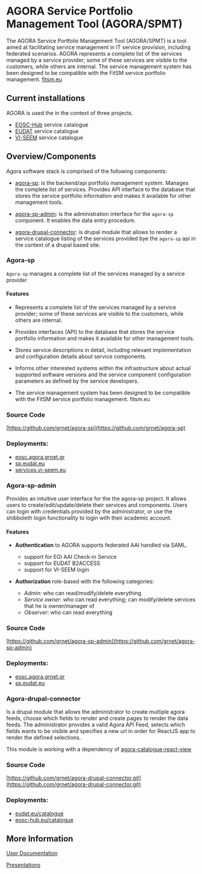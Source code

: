 # AGORA Service Portfolio Management Tool (AGORA/SPMT)

The AGORA Service Portfolio Management Tool (AGORA/SPMT) is a tool aimed at facilitating service management in IT service provision, including federated scenarios.
AGORA represents a complete list  of the services managed by a service provider; some of these services are visible to the customers, while others are internal.
The service management system has been designed to be compatible with the FitSM service portfolio management. [fitsm.eu](fitsm.eu)

## Current installations

AGORA is used the in the context of three projects.

- [EOSC-Hub](https://eosc-hub.eu/) service catalogue 
- [EUDAT](https://eudat.eu/) service catalogue
- [VI-SEEM](https://vi-seem.eu/) service catalogue

## Overview/Components

Agora software stack is comprised of the following components:

- [agora-sp](#agora-sp): is the backend/api portfolio management system. Manages the complete list of services. Provides API interface to the database that stores the service portfolio information and makes it available for other management tools.

- [agora-sp-admin](#agora-sp-admin): is the administration interface for the `agora-sp` component. It enables the data entry procedure.  

- [agora-drupal-connector](#agora-drupal-connector): is drupal module that allows to render a service catalogue listing of the services provided bye the `agora-sp` api in the context of a drupal based site.

### Agora-sp
`Agora-sp` manages a complete list  of the services managed by a service provider

#### Features

- Represents a complete list  of the services managed by a service provider; some of these services are visible to the customers, while others are internal.

- Provides interfaces (API) to the database that stores the service portfolio information and makes it available for other management tools. 

- Stores service descriptions in detail, including relevant implementation and configuration details about service components.

- Informs other interested systems within the infrastructure about actual supported software versions and the service component configuration parameters as defined by the service developers.

- The service management system has been designed to be compatible with the FitSM service portfolio management. fitsm.eu

### Source Code

[https://github.com/grnet/agora-sp](https://github.com/grnet/agora-sp)

### Deployments:

- [eosc.agora.grnet.gr](eosc.agora.grnet.gr)
- [sp.eudat.eu](sp.eudat.eu)
- [services.vi-seem.eu](services.vi-seem.eu)


### Agora-sp-admin

Provides an intuitive user interface for the the agora-sp project. It allows users to create/edit/update/delete their services and components. Users can login with credentials provided by the administrator, or use the shibboleth login functionality to login with their academic account.

#### Features

- **Authentication** to AGORA supports federated AAI handled via SAML.
	- support for EGI AAI Check-in Service 
	- support for EUDAT B2ACCESS
	- support for VI-SEEM login

- **Authorization** role-based with the following categories:
	- *Admin*: who can read/modify/delete everything
	- *Service owner*: who can read everything; can modify/delete services that he is owner/manager of
	- *Observer*: who can read everything

### Source Code

[https://github.com/grnet/agora-sp-admin](https://github.com/grnet/agora-sp-admin)

### Deployments:

- [eosc.agora.grnet.gr](eosc.agora.grnet.gr)
- [sp.eudat.eu](sp.eudat.eu)


### Agora-drupal-connector

Is a drupal module that allows the administrator to create multiple agora feeds, choose which fields to render and create pages to render the data feeds. 
The administrator provides a valid Agora API Feed, selects which fields wants to be visible and specifies a new url in order for ReactJS app to render the defined selections.

This module is working with a dependency of [agora-catalogue-react-view](https://github.com/grnet/agora-catalogue-react-view)

### Source Code

[https://github.com/grnet/agora-drupal-connector.git](https://github.com/grnet/agora-drupal-connector.git)

### Deployments:

- [eudat.eu/catalogue](https://eudat.eu/catalogue)
- [eosc-hub.eu/catalogue](https://eosc-hub.eu/catalogue)

## More Information

[User Documentation](https://docs.google.com/document/d/1nLoHAx8w5o1RanERNOf5DlgrSvu4ZJ4fd-mQfBNNf18/edit?usp=sharing )

[Presentations](https://docs.google.com/presentation/d/e/2PACX-1vRSJGpvJyNb5FInJuGNSae-p1Y2AjaXA5FxhYHKTRTtWamH19Fgp91uxxaIrCgoCOjNrJOAUDolSuk0/pub?start=false&loop=false&delayms=3000&slide=id.p3) 
